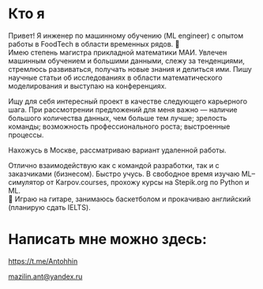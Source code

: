 # Кто я

Привет! Я инженер по машинному обучению (ML engineer) с опытом работы в FoodTech в области временных рядов. 🥐 \
Имею степень магистра прикладной математики МАИ. Увлечен машинным
обучением и большими данными, слежу за тенденциями, стремлюсь развиваться, получать
новые знания и делиться ими. Пишу научные статьи об исследованиях в области
математического моделирования и выступаю на конференциях.

Ищу для себя интересный проект в качестве следующего карьерного шага. При
рассмотрении предложений для меня важно — наличие большого количества данных, чем
больше тем лучше; зрелость команды; возможность профессионального роста;
выстроенные процессы.

Нахожусь в Москве, рассматриваю вариант удаленной работы.

Отлично взаимодействую как с командой разработки, так и с заказчиками (бизнесом).
Быстро учусь. В свободное время изучаю ML–симулятор от Karpov.courses, прохожу курсы на Stepik.org по
Python и ML.\
🌱 Играю на гитаре, занимаюсь баскетболом и прокачиваю английский (планирую сдать IELTS).

# Написать мне можно здесь:
https://t.me/Antohhin

mazilin.ant@yandex.ru
